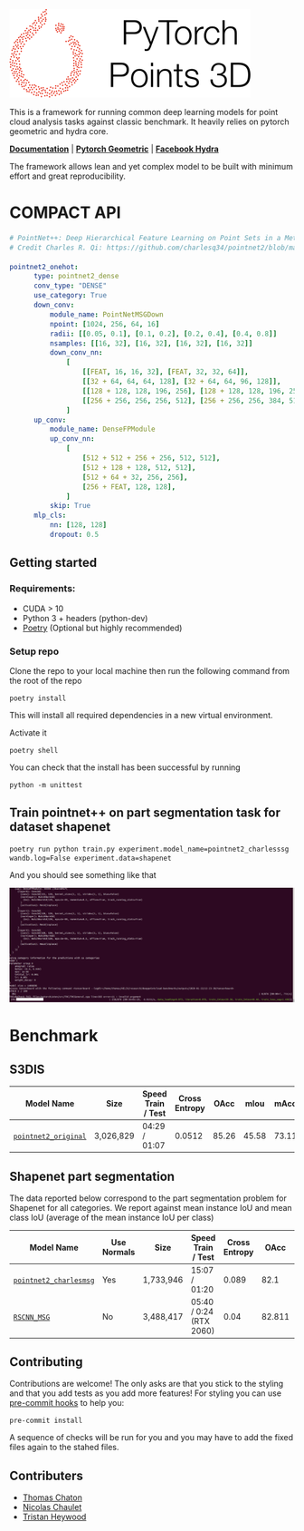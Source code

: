 ![Project Logo](/docs/logo.png)

This is a framework for running common deep learning models for point cloud analysis tasks against classic benchmark. It heavily relies on pytorch geometric and hydra core.

**[Documentation](https://deeppointcloud-benchmarks.readthedocs.io/en/latest/)** | **[Pytorch Geometric](https://pytorch-geometric.readthedocs.io/en/latest/notes/resources.html)** | **[Facebook Hydra](https://hydra.cc/)**

The framework allows lean and yet complex model to be built with minimum effort and great reproducibility.

# COMPACT API
```yaml
# PointNet++: Deep Hierarchical Feature Learning on Point Sets in a Metric Space (https://arxiv.org/abs/1706.02413)
# Credit Charles R. Qi: https://github.com/charlesq34/pointnet2/blob/master/models/pointnet2_part_seg_msg_one_hot.py

pointnet2_onehot:
      type: pointnet2_dense
      conv_type: "DENSE"
      use_category: True
      down_conv:
          module_name: PointNetMSGDown
          npoint: [1024, 256, 64, 16]
          radii: [[0.05, 0.1], [0.1, 0.2], [0.2, 0.4], [0.4, 0.8]]
          nsamples: [[16, 32], [16, 32], [16, 32], [16, 32]]
          down_conv_nn:
              [
                  [[FEAT, 16, 16, 32], [FEAT, 32, 32, 64]],
                  [[32 + 64, 64, 64, 128], [32 + 64, 64, 96, 128]],
                  [[128 + 128, 128, 196, 256], [128 + 128, 128, 196, 256]],
                  [[256 + 256, 256, 256, 512], [256 + 256, 256, 384, 512]],
              ]
      up_conv:
          module_name: DenseFPModule
          up_conv_nn:
              [
                  [512 + 512 + 256 + 256, 512, 512],
                  [512 + 128 + 128, 512, 512],
                  [512 + 64 + 32, 256, 256],
                  [256 + FEAT, 128, 128],
              ]
          skip: True
      mlp_cls:
          nn: [128, 128]
          dropout: 0.5
```

## Getting started
### Requirements:
* CUDA > 10
* Python 3 + headers (python-dev)
* [Poetry](https://poetry.eustace.io/) (Optional but highly recommended)

### Setup repo
Clone the repo to your local machine then run the following command from the root of the repo
```
poetry install
```
This will install all required dependencies in a new virtual environment.

Activate it
```
poetry shell
```
You can check that the install has been successful by running
```
python -m unittest
```

## Train pointnet++ on part segmentation task for dataset shapenet
```
poetry run python train.py experiment.model_name=pointnet2_charlesssg wandb.log=False experiment.data=shapenet
```
And you should see something like that

![logging](/docs/imgs/logging.png)

# Benchmark
## S3DIS


| Model Name | Size | Speed Train / Test | Cross Entropy | OAcc | mIou | mAcc |
| ------------- | ------------- | ------------- | ------------- | ------------- | ------------- | ------------- |
| [```pointnet2_original```](/benchmark/s3dis_fold5/Pointnet2_original.md)|3,026,829|04:29 / 01:07|0.0512|85.26|45.58|73.11 |


## Shapenet part segmentation
The data reported below correspond to the part segmentation problem for Shapenet for all categories. We report against mean instance IoU and mean class IoU (average of the mean instance IoU per class)

| Model Name | Use Normals | Size | Speed Train / Test | Cross Entropy | OAcc | mIou |
| ------------- | ------------- | ------------- | ------------- | ------------- | ------------- | ------------- |
| [```pointnet2_charlesmsg```](/benchmark/shapenet/pointnet2_charlesmsg.md) | Yes | 1,733,946 | 15:07 / 01:20 | 0.089 | 82.1 | 85.1 |
| [```RSCNN_MSG```](/benchmark/shapenet/rscnn_original.md) | No | 3,488,417 | 05:40 / 0:24 (RTX 2060) | 0.04 | 82.811 | 85.3 |

## Contributing
Contributions are welcome! The only asks are that you stick to the styling and that you add tests as you add more features!
For styling you can use [pre-commit hooks](https://ljvmiranda921.github.io/notebook/2018/06/21/precommits-using-black-and-flake8/) to help you:
```
pre-commit install
```
A sequence of checks will be run for you and you may have to add the fixed files again to the stahed files.

## Contributers
- [Thomas Chaton](https://github.com/tchaton)
- [Nicolas Chaulet](https://github.com/nicolas-chaulet)
- [Tristan Heywood](https://github.com/tristanheywood)
